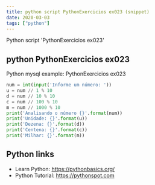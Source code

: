 ```yaml
---
title: python script PythonExercicios ex023 (snippet)
date: 2020-03-03
tags: ["python"]
---
```

Python script 'PythonExercicios ex023'


## python PythonExercicios ex023

Python mysql example: PythonExercicios ex023

```python
num = int(input('Informe um número: '))
u = num // 1 % 10
d = num // 10 % 10
c = num // 100 % 10
m = num // 1000 % 10
print('Analisando o número {}'.format(num))
print('Unidade: {}'.format(u))
print('Dezena: {}'.format(d))
print('Centena: {}'.format(c))
print('Milhar: {}'.format(m))

```

## Python links

- Learn Python: https://pythonbasics.org/
- Python Tutorial: https://pythonspot.com
